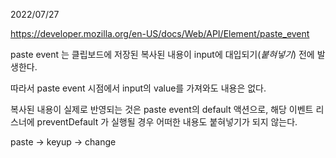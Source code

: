 2022/07/27

https://developer.mozilla.org/en-US/docs/Web/API/Element/paste_event

paste event 는 클립보드에 저장된 복사된 내용이 input에 대입되기(_붙혀넣기_) 전에 발생한다. 

따라서 paste event 시점에서 input의 value를 가져와도 내용은 없다.

복사된 내용이 실제로 반영되는 것은 paste event의 default 액션으로, 해당 이벤트 리스너에 preventDefault 가 실행될 경우 어떠한 내용도 붙혀넣기가 되지 않는다. 


paste ->  keyup -> change 